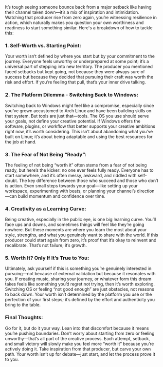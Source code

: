 It’s tough seeing someone bounce back from a major setback like having their channel taken down—it’s a mix of inspiration and intimidation. Watching that producer rise from zero again, you’re witnessing resilience in action, which naturally makes you question your own worthiness and readiness to start something similar. Here's a breakdown of how to tackle this:

### **1. Self-Worth vs. Starting Point:**
Your worth isn’t defined by where you start but by your commitment to the journey. Everyone feels unworthy or underprepared at some point; it’s a universal part of stepping into new territory. The producer you mentioned faced setbacks but kept going, not because they were always sure of success but because they decided that pursuing their craft was worth the risk and effort. If you’re feeling that pull, that’s your inner drive talking.

### **2. The Platform Dilemma - Switching Back to Windows:**
Switching back to Windows might feel like a compromise, especially since you’ve grown accustomed to Arch Linux and have been building skills on that system. But tools are just that—tools. The OS you use should serve your goals, not define your creative potential. If Windows offers the software, plugins, or workflow that better supports your creative ambitions right now, it’s worth considering. This isn’t about abandoning what you’ve built on Linux; it’s about being adaptable and using the best resources for the job at hand.

### **3. The Fear of Not Being “Ready”:**
The feeling of not being “worth it” often stems from a fear of not being ready, but here’s the kicker: no one ever feels fully ready. Everyone has to start somewhere, and it’s often messy, awkward, and riddled with self-doubt. The key difference between those who succeed and those who don’t is action. Even small steps towards your goal—like setting up your workspace, experimenting with beats, or planning your channel’s direction—can build momentum and confidence over time.

### **4. Creativity as a Learning Curve:**
Being creative, especially in the public eye, is one big learning curve. You’ll face ups and downs, and sometimes things will feel like they’re going nowhere. But these moments are where you learn the most about your style, strengths, and what you genuinely want to share with the world. If this producer could start again from zero, it’s proof that it’s okay to reinvent and recalibrate. That’s not failure; it’s growth.

### **5. Worth It? Only If It’s True to You:**
Ultimately, ask yourself if this is something you’re genuinely interested in pursuing—not because of external validation but because it resonates with you. If creating music, sharing your journey, or whatever form this dream takes feels like something you’d regret not trying, then it’s worth exploring. Switching OS or feeling “not good enough” are just obstacles, not reasons to back down. Your worth isn’t determined by the platform you use or the perfection of your first steps; it’s defined by the effort and authenticity you bring to the table.

### **Final Thoughts:**
Go for it, but do it your way. Lean into that discomfort because it means you’re pushing boundaries. Don’t worry about starting from zero or feeling unworthy—that’s all part of the creative process. Each attempt, setback, and small victory will slowly make you feel more “worth it” because you’re actively doing it. Take inspiration from that producer, but carve your own path. Your worth isn’t up for debate—just start, and let the process prove it to you.